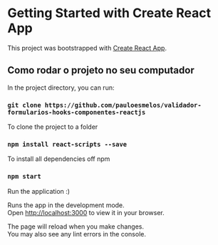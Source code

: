 # Getting Started with Create React App

This project was bootstrapped with [Create React App](https://github.com/facebook/create-react-app).

## Como rodar o projeto no seu computador

In the project directory, you can run:

### `git clone https://github.com/pauloesmelos/validador-formularios-hooks-componentes-reactjs`

To clone the project to a folder

### `npm install react-scripts --save`

To install all dependencies off npm

### `npm start`

Run the application :)

Runs the app in the development mode.\
Open [http://localhost:3000](http://localhost:3000) to view it in your browser.

The page will reload when you make changes.\
You may also see any lint errors in the console.

